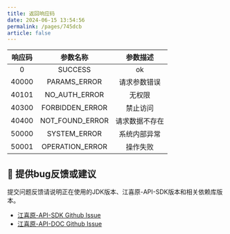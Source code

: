 ```yaml
---
title: 返回响应码
date: 2024-06-15 13:54:56
permalink: /pages/745dcb
article: false
---
```


|  响应码  |      参数名称       |  参数描述   |
|:-----:|:---------------:|:-------:|
|   0   |     SUCCESS     |   ok    |
| 40000 |  PARAMS_ERROR   | 请求参数错误  |
| 40101 |  NO_AUTH_ERROR  |   无权限   |
| 40300 | FORBIDDEN_ERROR |  禁止访问   |
| 40400 | NOT_FOUND_ERROR | 请求数据不存在 |
| 50000 |  SYSTEM_ERROR   | 系统内部异常  |
| 50001 | OPERATION_ERROR |  操作失败   |


## 🐞 提供bug反馈或建议

提交问题反馈请说明正在使用的JDK版本、江喜原-API-SDK版本和相关依赖库版本。

* [江喜原-API-SDK Github Issue](https://github.com/Afterlll/api-backend/issues)
* [江喜原-API-DOC Github Issue](https://github.com/Afterlll/api-backend/issues)

